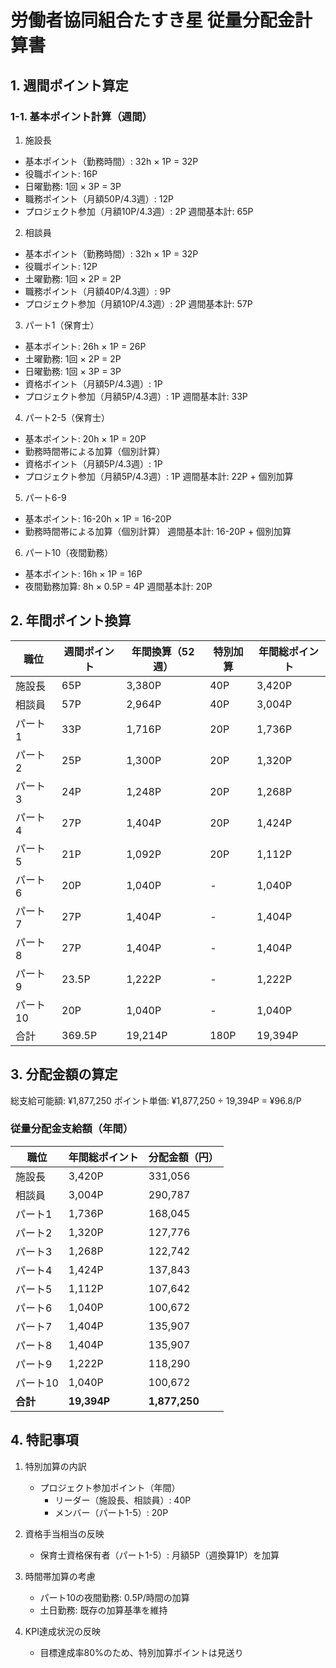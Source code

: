 # 労働者協同組合たすき星 従量分配金計算書

## 1. 週間ポイント算定

### 1-1. 基本ポイント計算（週間）

1. 施設長
- 基本ポイント（勤務時間）: 32h × 1P = 32P
- 役職ポイント: 16P
- 日曜勤務: 1回 × 3P = 3P
- 職務ポイント（月額50P/4.3週）: 12P
- プロジェクト参加（月額10P/4.3週）: 2P
週間基本計: 65P

2. 相談員
- 基本ポイント（勤務時間）: 32h × 1P = 32P
- 役職ポイント: 12P
- 土曜勤務: 1回 × 2P = 2P
- 職務ポイント（月額40P/4.3週）: 9P
- プロジェクト参加（月額10P/4.3週）: 2P
週間基本計: 57P

3. パート1（保育士）
- 基本ポイント: 26h × 1P = 26P
- 土曜勤務: 1回 × 2P = 2P
- 日曜勤務: 1回 × 3P = 3P
- 資格ポイント（月額5P/4.3週）: 1P
- プロジェクト参加（月額5P/4.3週）: 1P
週間基本計: 33P

4. パート2-5（保育士）
- 基本ポイント: 20h × 1P = 20P
- 勤務時間帯による加算（個別計算）
- 資格ポイント（月額5P/4.3週）: 1P
- プロジェクト参加（月額5P/4.3週）: 1P
週間基本計: 22P + 個別加算

5. パート6-9
- 基本ポイント: 16-20h × 1P = 16-20P
- 勤務時間帯による加算（個別計算）
週間基本計: 16-20P + 個別加算

6. パート10（夜間勤務）
- 基本ポイント: 16h × 1P = 16P
- 夜間勤務加算: 8h × 0.5P = 4P
週間基本計: 20P

## 2. 年間ポイント換算

| 職位 | 週間ポイント | 年間換算（52週） | 特別加算 | 年間総ポイント |
|------|--------------|------------------|-----------|----------------|
| 施設長 | 65P | 3,380P | 40P | 3,420P |
| 相談員 | 57P | 2,964P | 40P | 3,004P |
| パート1 | 33P | 1,716P | 20P | 1,736P |
| パート2 | 25P | 1,300P | 20P | 1,320P |
| パート3 | 24P | 1,248P | 20P | 1,268P |
| パート4 | 27P | 1,404P | 20P | 1,424P |
| パート5 | 21P | 1,092P | 20P | 1,112P |
| パート6 | 20P | 1,040P | - | 1,040P |
| パート7 | 27P | 1,404P | - | 1,404P |
| パート8 | 27P | 1,404P | - | 1,404P |
| パート9 | 23.5P | 1,222P | - | 1,222P |
| パート10 | 20P | 1,040P | - | 1,040P |
| 合計 | 369.5P | 19,214P | 180P | 19,394P |

## 3. 分配金額の算定

総支給可能額: ¥1,877,250
ポイント単価: ¥1,877,250 ÷ 19,394P = ¥96.8/P

### 従量分配金支給額（年間）

| 職位 | 年間総ポイント | 分配金額（円） |
|------|----------------|----------------|
| 施設長 | 3,420P | 331,056 |
| 相談員 | 3,004P | 290,787 |
| パート1 | 1,736P | 168,045 |
| パート2 | 1,320P | 127,776 |
| パート3 | 1,268P | 122,742 |
| パート4 | 1,424P | 137,843 |
| パート5 | 1,112P | 107,642 |
| パート6 | 1,040P | 100,672 |
| パート7 | 1,404P | 135,907 |
| パート8 | 1,404P | 135,907 |
| パート9 | 1,222P | 118,290 |
| パート10 | 1,040P | 100,672 |
| **合計** | **19,394P** | **1,877,250** |

## 4. 特記事項

1. 特別加算の内訳
   - プロジェクト参加ポイント（年間）
     - リーダー（施設長、相談員）: 40P
     - メンバー（パート1-5）: 20P

2. 資格手当相当の反映
   - 保育士資格保有者（パート1-5）: 月額5P（週換算1P）を加算

3. 時間帯加算の考慮
   - パート10の夜間勤務: 0.5P/時間の加算
   - 土日勤務: 既存の加算基準を維持

4. KPI達成状況の反映
   - 目標達成率80%のため、特別加算ポイントは見送り